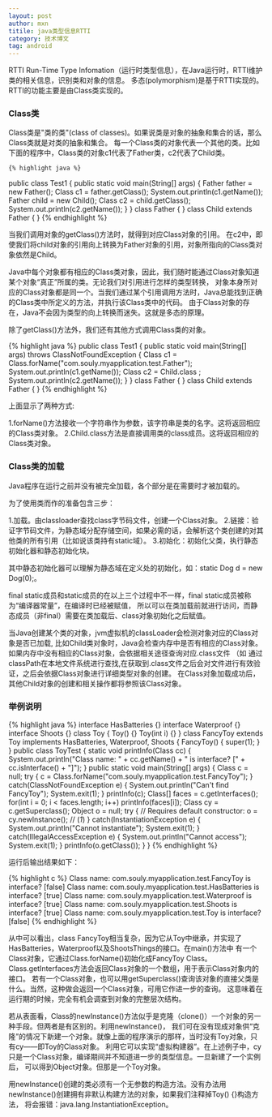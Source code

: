 ```yaml
---
layout: post
author: mxn
titile: java类型信息RTTI
category: 技术博文
tag: android
---
```


RTTI Run-Time Type Infomation（运行时类型信息），在Java运行时，RTTI维护类的相关信息，识别类和对象的信息。
多态(polymorphism)是基于RTTI实现的。RTTI的功能主要是由Class类实现的。


### Class类

Class类是"类的类"(class of classes)。如果说类是对象的抽象和集合的话，那么Class类就是对类的抽象和集合。
每一个Class类的对象代表一个其他的类。比如下面的程序中，Class类的对象c1代表了Father类，c2代表了Child类。

    {% highlight java %}
public class Test1 {
    public static void main(String[] args)
    {
        Father father = new Father();
        Class c1  = father.getClass();
        System.out.println(c1.getName());
        Father child = new Child();
        Class c2  = child.getClass();
        System.out.println(c2.getName());
    }
}
class Father {
}
class Child extends Father {
}
    {% endhighlight %} 
    
当我们调用对象的getClass()方法时，就得到对应Class对象的引用。
在c2中，即使我们将child对象的引用向上转换为Father对象的引用，对象所指向的Class类对象依然是Child。

Java中每个对象都有相应的Class类对象，因此，我们随时能通过Class对象知道某个对象“真正”所属的类。无论我们对引用进行怎样的类型转换，
对象本身所对应的Class对象都是同一个。当我们通过某个引用调用方法时，Java总能找到正确的Class类中所定义的方法，并执行该Class类中的代码。
由于Class对象的存在，Java不会因为类型的向上转换而迷失。这就是多态的原理。

除了getClass()方法外，我们还有其他方式调用Class类的对象。

   {% highlight java %}
public class Test1 {
    public static void main(String[] args) throws ClassNotFoundException {
        Class c1  = Class.forName("com.souly.myapplication.test.Father");
        System.out.println(c1.getName());
        Class c2  = Child.class ;
        System.out.println(c2.getName());
    }
}
class Father {
}
class Child extends Father {
}
  {% endhighlight %} 
  
上面显示了两种方式:

1.forName()方法接收一个字符串作为参数，该字符串是类的名字。这将返回相应的Class类对象。
2.Child.class方法是直接调用类的class成员。这将返回相应的Class类对象。

### Class类的加载

Java程序在运行之前并没有被完全加载，各个部分是在需要时才被加载的。

为了使用类而作的准备包含三步：

1.加载。由classloader查找class字节码文件，创建一个Class对象。
2.链接：验证字节码文件，为静态域分配存储空间，如果必需的话，会解析这个类创建的对其他类的所有引用（比如说该类持有static域）。
3.初始化：初始化父类，执行静态初始化器和静态初始化块。

其中静态初始化器可以理解为静态域在定义处的初始化，如：static Dog d = new Dog(0);。

final static成员和static成员的在以上三个过程中不一样，final static成员被称为“编译器常量”，在编译时已经被赋值，
所以可以在类加载前就进行访问，而静态成员（非final）需要在类加载后、class对象初始化之后赋值。

当Java创建某个类的对象，jvm虚拟机的classLoader会检测对象对应的Class对象是否已加载,
比如Child类对象时，Java会检查内存中是否有相应的Class对象。如果内存中没有相应的Class对象，会依据相关途径查询对应.class文件
（如 通过classPath在本地文件系统进行查找,在获取到.class文件之后会对文件进行有效验证，之后会依据Class对象进行详细类型对象的创建。
在Class对象加载成功后，其他Child对象的创建和相关操作都将参照该Class对象。


### 举例说明

   {% highlight java %}
interface HasBatteries {}
interface Waterproof {}
interface Shoots {}
class Toy {
    Toy() {}
    Toy(int i) {}
}
class FancyToy extends Toy implements HasBatteries, Waterproof, Shoots {
    FancyToy() { super(1); }
}
public class ToyTest {
    static void printInfo(Class cc) {
        System.out.println("Class name: " + cc.getName() +
                " is interface? [" + cc.isInterface() + "]");
    }
    public static void main(String[] args) {
        Class c = null;
        try {
            c = Class.forName("com.souly.myapplication.test.FancyToy");
        } catch(ClassNotFoundException e) {
            System.out.println("Can't find FancyToy");
            System.exit(1);
        }
        printInfo(c);
        Class[] faces = c.getInterfaces();
        for(int i = 0; i < faces.length; i++)
            printInfo(faces[i]);
        Class cy = c.getSuperclass();
        Object o = null;
        try {
            // Requires default constructor:
            o = cy.newInstance(); // (*1*)
        } catch(InstantiationException e) {
            System.out.println("Cannot instantiate");
            System.exit(1);
        } catch(IllegalAccessException e) {
            System.out.println("Cannot access");
            System.exit(1);
        }
        printInfo(o.getClass());
    }
}
    {% endhighlight %}
     
运行后输出结果如下：

   {% highlight c %}
   Class name: com.souly.myapplication.test.FancyToy is interface? [false]
   Class name: com.souly.myapplication.test.HasBatteries is interface? [true]
   Class name: com.souly.myapplication.test.Waterproof is interface? [true]
   Class name: com.souly.myapplication.test.Shoots is interface? [true]
   Class name: com.souly.myapplication.test.Toy is interface? [false]
    {% endhighlight %}

从中可以看出，class FancyToy相当复杂，因为它从Toy中继承，并实现了HasBatteries，Waterproof以及ShootsThings的接口。在main()方法中
有一个Class对象，它通过Class.forName()初始化成FancyToy Class。Class.getInterfaces方法会返回Class对象的一个数组，用于表示Class对象内的接口。
若有一个Class对象，也可以用getSuperclass()查询该对象的直接父类是什么。当然，这种做会返回一个Class对象，可用它作进一步的查询。
这意味着在运行期的时候，完全有机会调查到对象的完整层次结构。

若从表面看，Class的newInstance()方法似乎是克隆（clone()）一个对象的另一种手段。但两者是有区别的。利用newInstance()，
我们可在没有现成对象供“克隆”的情况下新建一个对象。就像上面的程序演示的那样，当时没有Toy对象，只有cy——即Toy的Class对象。
利用它可以实现“虚拟构建器”。在上述例子中，cy只是一个Class对象，编译期间并不知道进一步的类型信息。一旦新建了一个实例后，
可以得到Object对象。但那是一个Toy对象。

用newInstance()创建的类必须有一个无参数的构造方法。没有办法用newInstance()创建拥有非默认构建方法的对象，如果我们注释掉Toy() {}构造方法，
将会报错：java.lang.InstantiationException。

